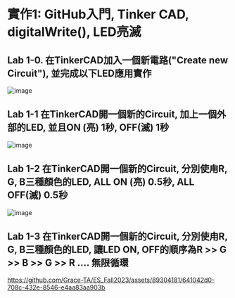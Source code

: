 # 實作1: GitHub入門, Tinker CAD, digitalWrite(), LED亮滅 

## Lab 1-0. 在TinkerCAD加入一個新電路("Create new Circuit"), 並完成以下LED應用實作

![image](https://github.com/Grace-TA/ES_Fall2023/assets/89304181/14167815-f25a-4999-ac5b-71382e796975)


## Lab 1-1 在TinkerCAD開一個新的Circuit, 加上一個外部的LED, 並且ON (亮) 1秒, OFF(滅) 1秒

![image](https://github.com/Grace-TA/ES_Fall2023/assets/89304181/f653e234-dbfb-4384-8b2c-10dbddc70064)

## Lab 1-2 在TinkerCAD開一個新的Circuit, 分別使甪R, G, B三種顏色的LED, ALL ON (亮) 0.5秒, ALL OFF(滅) 0.5秒

![image](https://github.com/Grace-TA/ES_Fall2023/assets/89304181/2297246d-03a3-4552-8e85-5539caf69e2b)

## Lab 1-3 在TinkerCAD開一個新的Circuit, 分別使甪R, G, B三種顏色的LED, 讓LED ON, OFF的順序為R >> G >> B >> G >> R .... 無限循環

https://github.com/Grace-TA/ES_Fall2023/assets/89304181/641042d0-708c-432e-8546-e4aa83aa903b


